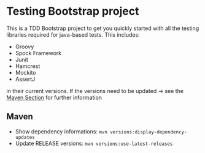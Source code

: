 # Testing Bootstrap project

This is a TDD Bootstrap project to get you quickly started with all the testing libraries required for java-based tests.
This includes:

* Groovy
* Spock Framework
* Junit
* Hamcrest
* Mockito
* AssertJ

in their current versions. If the versions need to be updated -> see the [Maven Section](#maven) for further information

## Maven

* Show dependency informations: ``mvn versions:display-dependency-updates``
* Update RELEASE versions: ``mvn versions:use-latest-releases``
